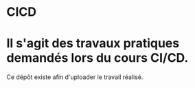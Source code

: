# CICD

# Il s'agit des travaux pratiques demandés lors du cours CI/CD. 
Ce dépôt existe afin d'uploader le travail réalisé.
